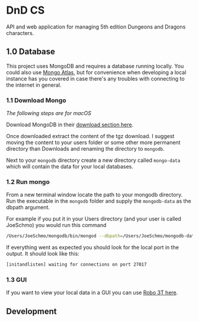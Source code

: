 # DnD CS

API and web application for managing 5th edition Dungeons and Dragons characters.

## 1.0 Database

This project uses MongoDB and requires a database running locally. You could also use [Mongo Atlas](https://cloud.mongodb.com), but for convenience when developing a local instance has you covered in case there's any troubles with connecting to the internet in general.

### 1.1 Download Mongo

_The following steps are for macOS_

Download MongoDB in their [download section here](https://www.mongodb.com/download-center).

Once downloaded extract the content of the tgz download. I suggest moving the content to your users folder or some other more permanent directory than Downloads and renaming the directory to `mongodb`.

Next to your `mongodb` directory create a new directory called `mongo-data` which will contain the data for your local databases.

### 1.2 Run mongo

From a new terminal window locate the path to your mongodb directory. Run the executable in the `mongodb` folder and supply the `mongodb-data` as the dbpath argument.

For example if you put it in your Users directory (and your user is called JoeSchmo) you would run this command

```bash
/Users/JoeSchmo/mongodb/bin/mongod --dbpath=/Users/JoeSchmo/mongodb-data
```

If everything went as expected you should look for the local port in the output. It should look like this:

```bash
[initandlisten] waiting for connections on port 27017
```

### 1.3 GUI

If you want to view your local data in a GUI you can use [Robo 3T here](https://robomongo.org/download).

## Development
